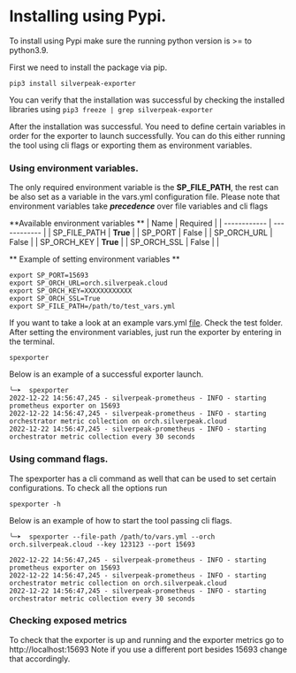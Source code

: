 # Installing using Pypi.
 
To install using Pypi make sure the running python version is >= to python3.9.
 
First we need to install the package via pip.
 
```
pip3 install silverpeak-exporter
```
 
You can verify that the installation was successful by checking the installed libraries using `pip3 freeze | grep silverpeak-exporter`
 
After the installation was successful. You need to define certain variables in order for the exporter to launch successfully. You can do this either running the tool using cli flags or exporting them as environment variables.
 
### Using environment variables.
 
The only required environment variable is the **SP_FILE_PATH**, the rest can be also set as a variable in the vars.yml configuration file. Please note that environment variables take ***precedence*** over file variables and cli flags
 
**Available environment variables **
| Name  | Required  |
| ------------ | ------------ |
| SP_FILE_PATH  | **True**  |
| SP_PORT  | False  |
| SP_ORCH_URL  |  False |
| SP_ORCH_KEY  | **True**  |
| SP_ORCH_SSL  |  False | |
 
** Example of setting environment variables **
```
export SP_PORT=15693
export SP_ORCH_URL=orch.silverpeak.cloud
export SP_ORCH_KEY=XXXXXXXXXXXX
export SP_ORCH_SSL=True
export SP_FILE_PATH=/path/to/test_vars.yml
```
If you want to take a look at an example vars.yml [file](../test/test_vars.yml). Check the test folder.
After setting the environment variables, just run the exporter by entering in the terminal.
 
```
spexporter
```
 
Below is an example of a successful exporter launch.
 
```
╰─➤  spexporter
2022-12-22 14:56:47,245 - silverpeak-prometheus - INFO - starting prometheus exporter on 15693
2022-12-22 14:56:47,245 - silverpeak-prometheus - INFO - starting orchestrator metric collection on orch.silverpeak.cloud
2022-12-22 14:56:47,245 - silverpeak-prometheus - INFO - starting orchestrator metric collection every 30 seconds
```
 
 
### Using command flags.
The spexporter has a cli command as well that can be used to set certain configurations. To check all the options run
 
```
spexporter -h
```
 
Below is an example of how to start the tool passing cli flags.
 
```
╰─➤  spexporter --file-path /path/to/vars.yml --orch orch.silverpeak.cloud --key 123123 --port 15693
 
2022-12-22 14:56:47,245 - silverpeak-prometheus - INFO - starting prometheus exporter on 15693
2022-12-22 14:56:47,245 - silverpeak-prometheus - INFO - starting orchestrator metric collection on orch.silverpeak.cloud
2022-12-22 14:56:47,245 - silverpeak-prometheus - INFO - starting orchestrator metric collection every 30 seconds
```
 
### Checking exposed metrics
To check that the exporter is up and running and the exporter metrics go to http://localhost:15693
Note if you use a different port besides 15693 change that accordingly.